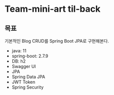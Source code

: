 # Team-mini-art til-back

## 목표
기본적인 Blog CRUD를 Spring Boot JPA로 구현해본다.

- java: 11
- spring-boot: 2.7.9
- DB: h2
- Swagger UI
- JPA
- Spring Data JPA
- JWT Token
- Spring Security
